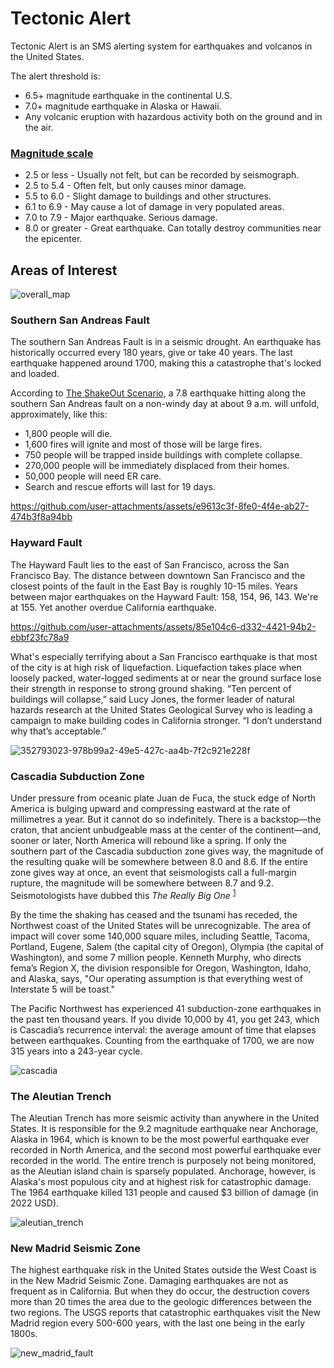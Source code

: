 # Tectonic Alert

Tectonic Alert is an SMS alerting system for earthquakes and volcanos in the United States. 

The alert threshold is:
- 6.5+ magnitude earthquake in the continental U.S.
- 7.0+ magnitude earthquake in Alaska or Hawaii.
- Any volcanic eruption with hazardous activity both on the ground and in the air.

### [Magnitude scale](https://en.wikipedia.org/wiki/Moment_magnitude_scale)
- 2.5 or less - Usually not felt, but can be recorded by seismograph.
- 2.5 to 5.4 - Often felt, but only causes minor damage.
- 5.5 to 6.0 - Slight damage to buildings and other structures.
- 6.1 to 6.9 - May cause a lot of damage in very populated areas.
- 7.0 to 7.9 - Major earthquake. Serious damage.
- 8.0 or greater - Great earthquake. Can totally destroy communities near the epicenter.

## Areas of Interest
![overall_map](https://github.com/user-attachments/assets/b0771702-be9b-43a3-b16b-d3f216a60982)

### Southern San Andreas Fault

The southern San Andreas Fault is in a seismic drought. An earthquake has historically occurred every 180 years, give or take 40 years. The last earthquake happened around 1700, making this a catastrophe that's locked and loaded. 

According to [The ShakeOut Scenario](https://pubs.usgs.gov/of/2008/1150/), a 7.8 earthquake hitting along the southern San Andreas fault on a non-windy day at about 9 a.m. will unfold, approximately, like this:
- 1,800 people will die.
- 1,600 fires will ignite and most of those will be large fires.
- 750 people will be trapped inside buildings with complete collapse.
- 270,000 people will be immediately displaced from their homes.
- 50,000 people will need ER care.
- Search and rescue efforts will last for 19 days.

https://github.com/user-attachments/assets/e9613c3f-8fe0-4f4e-ab27-474b3f8a94bb

### Hayward Fault

The Hayward Fault lies to the east of San Francisco, across the San Francisco Bay. The distance between downtown San Francisco and the closest points of the fault in the East Bay is roughly 10-15 miles. Years between major earthquakes on the Hayward Fault: 158, 154, 96, 143. We're at 155. Yet another overdue California earthquake.

https://github.com/user-attachments/assets/85e104c6-d332-4421-94b2-ebbf23fc78a9

What's especially terrifying about a San Francisco earthquake is that most of the city is at high risk of liquefaction. Liquefaction takes place when loosely packed, water-logged sediments at or near the ground surface lose their strength in response to strong ground shaking. “Ten percent of buildings will collapse,” said Lucy Jones, the former leader of natural hazards research at the United States Geological Survey who is leading a campaign to make building codes in California stronger. “I don’t understand why that’s acceptable.”

![352793023-978b99a2-49e5-427c-aa4b-7f2c921e228f](https://github.com/user-attachments/assets/ce23b26e-616f-4cd3-9b9f-d4ac09c36910)

### Cascadia Subduction Zone

Under pressure from oceanic plate Juan de Fuca, the stuck edge of North America is bulging upward and compressing eastward at the rate of millimetres a year. But it cannot do so indefinitely. There is a backstop—the craton, that ancient unbudgeable mass at the center of the continent—and, sooner or later, North America will rebound like a spring. If only the southern part of the Cascadia subduction zone gives way, the magnitude of the resulting quake will be somewhere between 8.0 and 8.6. If the entire zone gives way at once, an event that seismologists call a full-margin rupture, the magnitude will be somewhere between 8.7 and 9.2. Seismotologists have dubbed this _The Really Big One_ <sup>[1](https://www.newyorker.com/magazine/2015/07/20/the-really-big-one)</sup>

By the time the shaking has ceased and the tsunami has receded, the Northwest coast of the United States will be unrecognizable. The area of impact will cover some 140,000 square miles, including Seattle, Tacoma, Portland, Eugene, Salem (the capital city of Oregon), Olympia (the capital of Washington), and some 7 million people. Kenneth Murphy, who directs fema’s Region X, the division responsible for Oregon, Washington, Idaho, and Alaska, says, "Our operating assumption is that everything west of Interstate 5 will be toast."

The Pacific Northwest has experienced 41 subduction-zone earthquakes in the past ten thousand years. If you divide 10,000 by 41, you get 243, which is Cascadia’s recurrence interval: the average amount of time that elapses between earthquakes. Counting from the earthquake of 1700, we are now 315 years into a 243-year cycle.

![cascadia](https://github.com/user-attachments/assets/f3f26766-0b5f-438e-b6e1-3a03e94a547c)

### The Aleutian Trench

The Aleutian Trench has more seismic activity than anywhere in the United States. It is responsible for the 9.2 magnitude earthquake near Anchorage, Alaska in 1964, which is known to be the most powerful earthquake ever recorded in North America, and the second most powerful earthquake ever recorded in the world. The entire trench is purposely not being monitored, as the Aleutian island chain is sparsely populated. Anchorage, however, is Alaska's most populous city and at highest risk for catastrophic damage. The 1964 earthquake killed 131 people and caused $3 billion of damage (in 2022 USD).

![aleutian_trench](https://github.com/user-attachments/assets/1eaed73b-2bcb-4df4-8484-2d7a4fe002f1)

### New Madrid Seismic Zone
The highest earthquake risk in the United States outside the West Coast is in the New Madrid Seismic Zone. Damaging earthquakes are not as frequent as in California. But when they do occur, the destruction covers more than 20 times the area due to the geologic differences between the two regions. The USGS reports that catastrophic earthquakes visit the New Madrid region every 500-600 years, with the last one being in the early 1800s.

![new_madrid_fault](https://github.com/user-attachments/assets/d54b20f4-63a1-42d9-9ec3-1163e7533403)
